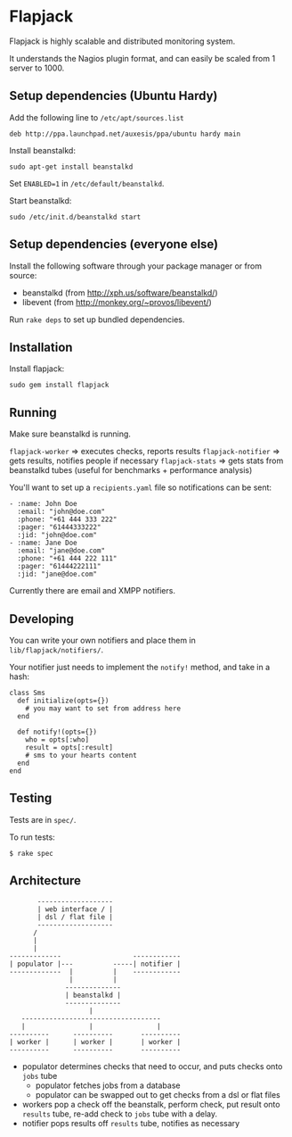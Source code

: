Flapjack
========

Flapjack is highly scalable and distributed monitoring system. 

It understands the Nagios plugin format, and can easily be scaled 
from 1 server to 1000. 



Setup dependencies (Ubuntu Hardy)
---------------------------------

Add the following line to `/etc/apt/sources.list`

    deb http://ppa.launchpad.net/auxesis/ppa/ubuntu hardy main

Install beanstalkd:

    sudo apt-get install beanstalkd

Set `ENABLED=1` in `/etc/default/beanstalkd`.

Start beanstalkd: 

    sudo /etc/init.d/beanstalkd start



Setup dependencies (everyone else)
----------------------------------

Install the following software through your package manager or from source: 

 - beanstalkd (from http://xph.us/software/beanstalkd/)
 - libevent (from http://monkey.org/~provos/libevent/)

Run `rake deps` to set up bundled dependencies.



Installation
------------

Install flapjack:

    sudo gem install flapjack



Running 
-------

Make sure beanstalkd is running.

`flapjack-worker` => executes checks, reports results
`flapjack-notifier` => gets results, notifies people if necessary
`flapjack-stats` => gets stats from beanstalkd tubes (useful for benchmarks + performance analysis)

You'll want to set up a `recipients.yaml` file so notifications can be sent: 

    - :name: John Doe
      :email: "john@doe.com"
      :phone: "+61 444 333 222"
      :pager: "61444333222"
      :jid: "john@doe.com"
    - :name: Jane Doe
      :email: "jane@doe.com"
      :phone: "+61 444 222 111"
      :pager: "61444222111"
      :jid: "jane@doe.com"

Currently there are email and XMPP notifiers. 


Developing
----------

You can write your own notifiers and place them in `lib/flapjack/notifiers/`.

Your notifier just needs to implement the `notify!` method, and take in a hash:

    class Sms
      def initialize(opts={})
        # you may want to set from address here
      end

      def notify!(opts={})
        who = opts[:who]
        result = opts[:result]
        # sms to your hearts content
      end
    end


Testing
-------

Tests are in `spec/`.

To run tests:

    $ rake spec


Architecture
------------

           -------------------
           | web interface / |
           | dsl / flat file |
           -------------------
          /
          |
          |
    -------------                  ------------
    | populator |---          -----| notifier |
    -------------  |          |    ------------
                   |          |
                  --------------
                  | beanstalkd |
                  --------------
                        |
       -----------------------------------
       |                |                |
    ----------      ----------       ----------
    | worker |      | worker |       | worker |
    ----------      ----------       ----------


- populator determines checks that need to occur, and puts checks onto `jobs` tube
  - populator fetches jobs from a database 
  - populator can be swapped out to get checks from a dsl or flat files
- workers pop a check off the beanstalk, perform check, put result onto `results` tube, 
  re-add check to `jobs` tube with a delay. 
- notifier pops results off `results` tube, notifies as necessary


